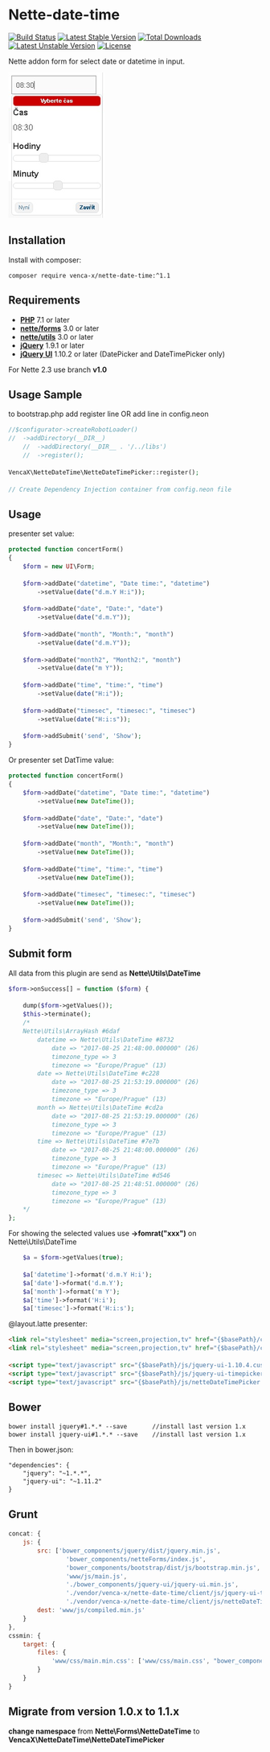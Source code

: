 Nette-date-time
===============
[![Build Status](https://travis-ci.org/venca-x/nette-date-time.svg?branch=v1.1)](https://travis-ci.org/venca-x/nette-date-time)
[![Latest Stable Version](https://poser.pugx.org/venca-x/nette-date-time/v/stable.svg)](https://packagist.org/packages/venca-x/nette-date-time)
[![Total Downloads](https://poser.pugx.org/venca-x/nette-date-time/downloads.svg)](https://packagist.org/packages/venca-x/nette-date-time)
[![Latest Unstable Version](https://poser.pugx.org/venca-x/nette-date-time/v/unstable.svg)](https://packagist.org/packages/venca-x/nette-date-time)
[![License](https://poser.pugx.org/venca-x/nette-date-time/license.svg)](https://packagist.org/packages/venca-x/nette-date-time)

Nette addon form for select date or datetime in input.

![time input](docs/pictures/time.jpg)

Installation
------------
Install with composer:
```
composer require venca-x/nette-date-time:^1.1
```

Requirements
-------------
- **[PHP](https://php.net)** 7.1 or later
- **[nette/forms](https://github.com/nette/forms)** 3.0 or later
- **[nette/utils](https://github.com/nette/utils)** 3.0 or later
- **[jQuery](https://jquery.com)** 1.9.1 or later
- **[jQuery UI](https://jqueryui.com)** 1.10.2 or later (DatePicker and DateTimePicker only)

For Nette 2.3 use branch **v1.0**

Usage Sample
-------------

to bootstrap.php add register line OR add line in config.neon

```php
//$configurator->createRobotLoader()
//	->addDirectory(__DIR__)
    //	->addDirectory(__DIR__ . '/../libs')
    //	->register();

VencaX\NetteDateTime\NetteDateTimePicker::register();

// Create Dependency Injection container from config.neon file
```


Usage
-------------
presenter set value:
```php
protected function concertForm()
{
    $form = new UI\Form;
    
    $form->addDate("datetime", "Date time:", "datetime")
        ->setValue(date("d.m.Y H:i"));
    
    $form->addDate("date", "Date:", "date")
        ->setValue(date("d.m.Y"));
    
    $form->addDate("month", "Month:", "month")
        ->setValue(date("d.m.Y"));
        
    $form->addDate("month2", "Month2:", "month")
        ->setValue(date("m Y"));
    
    $form->addDate("time", "time:", "time")
        ->setValue(date("H:i"));
    
    $form->addDate("timesec", "timesec:", "timesec")
        ->setValue(date("H:i:s"));
    
    $form->addSubmit('send', 'Show');
}
```

Or presenter set DatTime value:
```php
protected function concertForm()
{
    $form->addDate("datetime", "Date time:", "datetime")
        ->setValue(new DateTime());
    
    $form->addDate("date", "Date:", "date")
        ->setValue(new DateTime());
    
    $form->addDate("month", "Month:", "month")
        ->setValue(new DateTime());
    
    $form->addDate("time", "time:", "time")
        ->setValue(new DateTime());
    
    $form->addDate("timesec", "timesec:", "timesec")
        ->setValue(new DateTime());
        
    $form->addSubmit('send', 'Show');
}
```

Submit form
-------------
All data from this plugin are send as **Nette\Utils\DateTime**
```php
$form->onSuccess[] = function ($form) {
 
    dump($form->getValues());
    $this->terminate();
    /*
    Nette\Utils\ArrayHash #6daf
        datetime => Nette\Utils\DateTime #8732
            date => "2017-08-25 21:48:00.000000" (26)
            timezone_type => 3
            timezone => "Europe/Prague" (13)
        date => Nette\Utils\DateTime #c228
            date => "2017-08-25 21:53:19.000000" (26)
            timezone_type => 3
            timezone => "Europe/Prague" (13)
        month => Nette\Utils\DateTime #cd2a
            date => "2017-08-25 21:53:19.000000" (26)
            timezone_type => 3
            timezone => "Europe/Prague" (13)
        time => Nette\Utils\DateTime #7e7b
            date => "2017-08-25 21:48:00.000000" (26)
            timezone_type => 3
            timezone => "Europe/Prague" (13)
        timesec => Nette\Utils\DateTime #d546
            date => "2017-08-25 21:48:51.000000" (26)
            timezone_type => 3
            timezone => "Europe/Prague" (13)
    */
};
```

For showing the selected values use **->fomrat("xxx")** on Nette\Utils\DateTime
```php
    $a = $form->getValues(true);
 
    $a['datetime']->format('d.m.Y H:i');
    $a['date']->format('d.m.Y');
    $a['month']->format('m Y');
    $a['time']->format('H:i');
    $a['timesec']->format('H:i:s');
``` 


@layout.latte
presenter:
```html
<link rel="stylesheet" media="screen,projection,tv" href="{$basePath}/css/blitzer/jquery-ui-1.10.4.custom.min.css">
<link rel="stylesheet" media="screen,projection,tv" href="{$basePath}/css/style.css">

<script type="text/javascript" src="{$basePath}/js/jquery-ui-1.10.4.custom.min.js"></script>
<script type="text/javascript" src="{$basePath}/js/jquery-ui-timepicker-addon.js"></script>
<script type="text/javascript" src="{$basePath}/js/netteDateTimePicker.js"></script>
```
Bower
-------------
```
bower install jquery#1.*.* --save       //install last version 1.x
bower install jquery-ui#1.*.* --save    //install last version 1.x

```
Then in bower.json:
```
"dependencies": {
    "jquery": "~1.*.*",
    "jquery-ui": "~1.11.2"
}
```
Grunt
-------------
```js
concat: {
    js: {
        src: ['bower_components/jquery/dist/jquery.min.js',
                'bower_components/netteForms/index.js',
                'bower_components/bootstrap/dist/js/bootstrap.min.js',
                'www/js/main.js',
                './bower_components/jquery-ui/jquery-ui.min.js',
                './vendor/venca-x/nette-date-time/client/js/jquery-ui-timepicker-addon.js',
                './vendor/venca-x/nette-date-time/client/js/netteDateTimePicker.js'],
        dest: 'www/js/compiled.min.js'
    }
},
cssmin: {
    target: {
        files: {
            'www/css/main.min.css': ['www/css/main.css', "bower_components/jquery-ui/themes/blitzer/jquery-ui.min.css", "vendor/venca-x/nette-date-time/client/css/style.css" ]
        }
    }
}
```

Migrate from version 1.0.x to 1.1.x
-------------
**change namespace** from **Nette\Forms\NetteDateTime** to **VencaX\NetteDateTime\NetteDateTimePicker**
